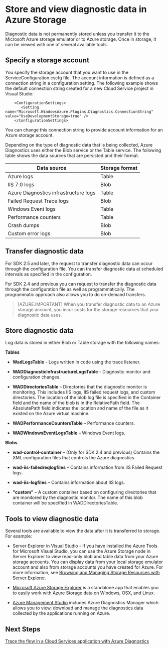 <properties
    pageTitle="Store and View Diagnostic Data in Azure Storage | Microsoft Azure"
    description="Get Azure diagnostics data into Azure Storage and view it"
    services="cloud-services"
    documentationCenter=".net"
    authors="rboucher"
    manager="jwhit"
    editor="tysonn" />
<tags
    ms.service="cloud-services"
    ms.devlang="na"
    ms.topic="article"
    ms.tgt_pltfrm="na"
    ms.workload="na"
    ms.date="08/01/2016"
    ms.author="robb" />

# <a name="store-and-view-diagnostic-data-in-azure-storage"></a>Store and view diagnostic data in Azure Storage

Diagnostic data is not permanently stored unless you transfer it to the Microsoft Azure storage emulator or to Azure storage. Once in storage, it can be viewed with one of several available tools.

## <a name="specify-a-storage-account"></a>Specify a storage account

You specify the storage account that you want to use in the ServiceConfiguration.cscfg file. The account information is defined as a connection string in a configuration setting. The following example shows the default connection string created for a new Cloud Service project in  Visual Studio:


```
    <ConfigurationSettings>
       <Setting name="Microsoft.WindowsAzure.Plugins.Diagnostics.ConnectionString" value="UseDevelopmentStorage=true" />
    </ConfigurationSettings>
```

You can change this connection string to provide account information for an Azure storage account.

Depending on the type of diagnostic data that is being collected, Azure Diagnostics uses either the Blob service or the Table service. The following table shows the data sources that are persisted and their format.

|Data source|Storage format|
|---|---|
|Azure logs|Table|
|IIS 7.0 logs|Blob|
|Azure Diagnostics infrastructure logs|Table|
|Failed Request Trace logs|Blob|
|Windows Event logs|Table|
|Performance counters|Table|
|Crash dumps|Blob|
|Custom error logs|Blob|

## <a name="transfer-diagnostic-data"></a>Transfer diagnostic data

For SDK 2.5 and later, the request to transfer diagnostic data can occur through the configuration file. You can transfer diagnostic data at scheduled intervals as specified in the configuration.

For SDK 2.4 and previous you can request to transfer the diagnostic data through the configuration file as well as programmatically. The programmatic approach also allows you to do on-demand transfers.


>[AZURE.IMPORTANT] When you transfer diagnostic data to an Azure storage account, you incur costs for the storage resources that your diagnostic data uses.

## <a name="store-diagnostic-data"></a>Store diagnostic data

Log data is stored in either Blob or Table storage with the following names:

**Tables**

- **WadLogsTable** - Logs written in code using the trace listener.

- **WADDiagnosticInfrastructureLogsTable** - Diagnostic monitor and configuration changes.

- **WADDirectoriesTable** – Directories that the diagnostic monitor is monitoring.  This includes IIS logs, IIS failed request logs, and custom directories.  The location of the blob log file is specified in the Container field and the name of the blob is in the RelativePath field.  The AbsolutePath field indicates the location and name of the file as it existed on the Azure virtual machine.

- **WADPerformanceCountersTable** – Performance counters.

- **WADWindowsEventLogsTable** – Windows Event logs.

**Blobs**

- **wad-control-container** – (Only for SDK 2.4 and previous) Contains the XML configuration files that controls the Azure diagnostics .

- **wad-iis-failedreqlogfiles** – Contains information from IIS Failed Request logs.

- **wad-iis-logfiles** – Contains information about IIS logs.

- **"custom"** – A custom container based on configuring directories that are monitored by the diagnostic monitor.  The name of this blob container will be specified in WADDirectoriesTable.

## <a name="tools-to-view-diagnostic-data"></a>Tools to view diagnostic data
Several tools are available to view the data after it is transferred to storage. For example:

- Server Explorer in Visual Studio - If you have installed the Azure Tools for Microsoft Visual Studio, you can use the Azure Storage node in Server Explorer to view read-only blob and table data from your Azure storage accounts. You can display data from your local storage emulator account and also from storage accounts you have created for Azure. For more information, see [Browsing and Managing Storage Resources with Server Explorer](../vs-azure-tools-storage-resources-server-explorer-browse-manage.md).

- [Microsoft Azure Storage Explorer](../vs-azure-tools-storage-manage-with-storage-explorer.md) is a standalone app that enables you to easily work with Azure Storage data on Windows, OSX, and Linux.

- [Azure Management Studio](http://www.cerebrata.com/products/azure-management-studio/introduction) includes Azure Diagnostics Manager which allows you to view, download and manage the diagnostics data collected by the applications running on Azure.


## <a name="next-steps"></a>Next Steps

[Trace the flow in a Cloud Services application with Azure Diagnostics](cloud-services-dotnet-diagnostics-trace-flow.md)
